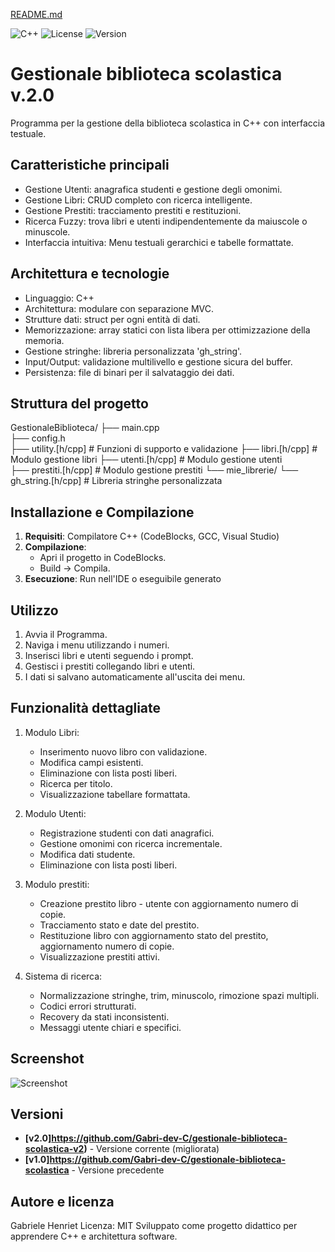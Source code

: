 [README.md](https://github.com/user-attachments/files/23161445/README.md)

![C++](https://img.shields.io/badge/C++-17-blue)
![License](https://img.shields.io/badge/License-MIT-green)
![Version](https://img.shields.io/badge/Version-2.0-orange)

# Gestionale biblioteca scolastica v.2.0

Programma per la gestione della biblioteca scolastica in C++ con interfaccia testuale.

## Caratteristiche principali

- Gestione Utenti: anagrafica studenti e gestione degli omonimi.
- Gestione Libri: CRUD completo con ricerca intelligente.
- Gestione Prestiti: tracciamento prestiti e restituzioni.
- Ricerca Fuzzy: trova libri e utenti indipendentemente da maiuscole o minuscole.
- Interfaccia intuitiva: Menu testuali gerarchici e tabelle formattate.

## Architettura e tecnologie

- Linguaggio: C++
- Architettura: modulare con separazione MVC.
- Strutture dati: struct per ogni entità di dati.
- Memorizzazione: array statici con lista libera per ottimizzazione della memoria.
- Gestione stringhe: libreria personalizzata 'gh_string'.
- Input/Output: validazione multilivello e gestione sicura del buffer.
- Persistenza: file di binari per il salvataggio dei dati.

## Struttura del progetto

GestionaleBiblioteca/
├── main.cpp                 
├── config.h                
├── utility.[h/cpp]         # Funzioni di supporto e validazione
├── libri.[h/cpp]           # Modulo gestione libri
├── utenti.[h/cpp]          # Modulo gestione utenti  
├── prestiti.[h/cpp]        # Modulo gestione prestiti
└── mie_librerie/
    └── gh_string.[h/cpp]   # Libreria stringhe personalizzata

## Installazione e Compilazione
1. **Requisiti**: Compilatore C++ (CodeBlocks, GCC, Visual Studio)
2. **Compilazione**:
   - Apri il progetto in CodeBlocks.
   - Build → Compila.
3. **Esecuzione**: Run nell'IDE o eseguibile generato

## Utilizzo

1. Avvia il Programma.
2. Naviga i menu utilizzando i numeri.
3. Inserisci libri e utenti seguendo i prompt.
4. Gestisci i prestiti collegando libri e utenti.
5. I dati si salvano automaticamente all'uscita dei menu.

## Funzionalità dettagliate

1. Modulo Libri:
	- Inserimento nuovo libro con validazione.
	- Modifica campi esistenti.
	- Eliminazione con lista posti liberi.
	- Ricerca per titolo.
	- Visualizzazione tabellare formattata.
	
2. Modulo Utenti:
	- Registrazione studenti con dati anagrafici.
	- Gestione omonimi con ricerca incrementale.
	- Modifica dati studente.
	- Eliminazione con lista posti liberi.

3. Modulo prestiti:
	- Creazione prestito libro - utente con aggiornamento numero di copie.
	- Tracciamento stato e date del prestito.
	- Restituzione libro con aggiornamento stato del prestito, aggiornamento numero di copie.
	- Visualizzazione prestiti attivi.

4. Sistema di ricerca:
	- Normalizzazione stringhe, trim, minuscolo, rimozione spazi multipli.
	- Codici errori strutturati.
	- Recovery da stati inconsistenti.
	- Messaggi utente chiari e specifici.

## Screenshot

![Screenshot]()

## Versioni

- **[v2.0]https://github.com/Gabri-dev-C/gestionale-biblioteca-scolastica-v2)** - Versione corrente (migliorata)
- **[v1.0]https://github.com/Gabri-dev-C/gestionale-biblioteca-scolastica** - Versione precedente

## Autore e licenza

Gabriele Henriet
Licenza: MIT
Sviluppato come progetto didattico per apprendere C++ e architettura software.
